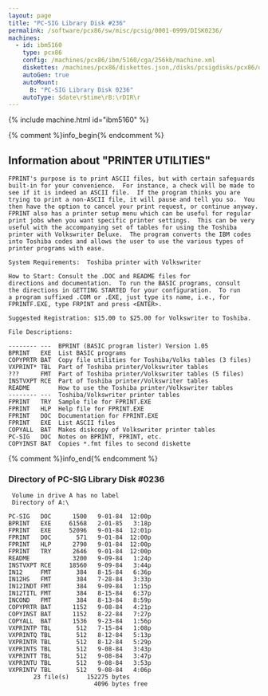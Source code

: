 ```yaml
---
layout: page
title: "PC-SIG Library Disk #236"
permalink: /software/pcx86/sw/misc/pcsig/0001-0999/DISK0236/
machines:
  - id: ibm5160
    type: pcx86
    config: /machines/pcx86/ibm/5160/cga/256kb/machine.xml
    diskettes: /machines/pcx86/diskettes.json,/disks/pcsigdisks/pcx86/diskettes.json
    autoGen: true
    autoMount:
      B: "PC-SIG Library Disk 0236"
    autoType: $date\r$time\rB:\rDIR\r
---
```


{% include machine.html id="ibm5160" %}

{% comment %}info_begin{% endcomment %}

## Information about "PRINTER UTILITIES"

    FPRINT's purpose is to print ASCII files, but with certain safeguards
    built-in for your convenience.  For instance, a check will be made to
    see if it is indeed an ASCII file.  If the program thinks you are
    trying to print a non-ASCII file, it will pause and tell you so.  You
    then have the option to cancel your print request, or continue anyway.
    FPRINT also has a printer setup menu which can be useful for regular
    print jobs when you want specific printer settings.  This can be very
    useful with the accompanying set of tables for using the Toshiba
    printer with Volkswriter Deluxe.  The program converts the IBM codes
    into Toshiba codes and allows the user to use the various types of
    printer programs with ease.
    
    System Requirements:  Toshiba printer with Volkswriter
    
    How to Start: Consult the .DOC and README files for
    directions and documentation.  To run the BASIC programs, consult
    the directions in GETTING STARTED for your configuration.  To run
    a program suffixed .COM or .EXE, just type its name, i.e., for
    FPRINTF.EXE, type FRPINT and press <ENTER>.
    
    Suggested Registration: $15.00 to $25.00 for Volkswriter to Toshiba.
    
    File Descriptions:
    
    -------- ---  BPRINT (BASIC program lister) Version 1.05
    BPRINT   EXE  List BASIC programs
    COPYPRTR BAT  Copy file utilities for Toshiba/Volks tables (3 files)
    VXPRINT* TBL  Part of Toshiba printer/Volkswriter tables
    ???      FMT  Part of Toshiba printer/Volkswriter tables (5 files)
    INSTVXPT RCE  Part of Toshiba printer/Volkswriter tables
    README        How to use the Toshiba printer/Volkswriter tables
    -------- ---  Toshiba/Volkswriter printer tables
    FPRINT   TRY  Sample file for FPRINT.EXE
    FPRINT   HLP  Help file for FPRINT.EXE
    FPRINT   DOC  Documentation for FPRINT.EXE
    FPRINT   EXE  List ASCII files
    COPYALL  BAT  Makes diskcopy of Volkswriter printer tables
    PC-SIG   DOC  Notes on BPRINT, FPRINT, etc.
    COPYINST BAT  Copies *.fmt files to second diskette
{% comment %}info_end{% endcomment %}


### Directory of PC-SIG Library Disk #0236

     Volume in drive A has no label
     Directory of A:\

    PC-SIG   DOC      1500   9-01-84  12:00p
    BPRINT   EXE     61568   2-01-85   3:18p
    FPRINT   EXE     52096   9-01-84  12:01p
    FPRINT   DOC       571   9-01-84  12:00p
    FPRINT   HLP      2790   9-01-84  12:00p
    FPRINT   TRY      2646   9-01-84  12:00p
    README            3200   9-09-84   1:24p
    INSTVXPT RCE     18560   9-09-84   3:44p
    IN12     FMT       384   8-15-84   6:36p
    IN12HS   FMT       384   7-28-84   3:33p
    IN12INDT FMT       384   9-09-84   1:15p
    IN12TITL FMT       384   8-15-84   6:37p
    INCOND   FMT       384   8-13-84   8:59p
    COPYPRTR BAT      1152   9-08-84   4:21p
    COPYINST BAT      1152   8-22-84   7:27p
    COPYALL  BAT      1536   9-23-84   1:56p
    VXPRINTP TBL       512   7-15-84   1:08p
    VXPRINTQ TBL       512   8-12-84   5:13p
    VXPRINTR TBL       512   8-12-84   5:29p
    VXPRINTS TBL       512   9-08-84   3:43p
    VXPRINTT TBL       512   9-08-84   3:47p
    VXPRINTU TBL       512   9-08-84   3:53p
    VXPRINTV TBL       512   9-08-84   4:06p
           23 file(s)     152275 bytes
                            4096 bytes free
